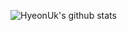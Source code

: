 
<!---
- 👋 Hi, I’m @Hyeon-Uk
- 👀 I’m interested in ...
- 🌱 I’m currently learning ...
- 💞️ I’m looking to collaborate on ...
- 📫 How to reach me ...
Hyeon-Uk/Hyeon-Uk is a ✨ special ✨ repository because its `README.md` (this file) appears on your GitHub profile.
You can click the Preview link to take a look at your changes.
---> 
![HyeonUk's github stats](https://github-readme-stats.vercel.app/api?username=Hyeon-Uk&show_icons=true)
